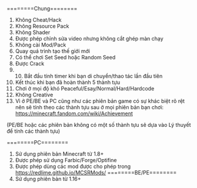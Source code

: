 ========Chung========
1. Không Cheat/Hack
2. Không Resource Pack 
3. Không Shader
4. Được phép chỉnh sửa video nhưng không cắt ghép màn chạy
5. Không cài Mod/Pack
6. Quay quá trình tạo thế giới mới
7. Có thể chơi Set Seed hoặc Random Seed
8. Được Crack
9. 10. Bắt đầu tính timer khi bạn di chuyển/thao tác lần đầu tiên
10. Kết thúc khi bạn đã hoàn thành 5 thành tựu
11. Chơi ở mọi độ khó Peaceful/Esay/Normal/Hard/Hardcode
12. Không Creative
13. Vì ở PE/BE và PC cũng như các phiên bản game có sự khác biệt rõ rệt nên sẽ tính theo các thành tựu sau ở mọi phiên bản bạn chơi: 
https://minecraft.fandom.com/wiki/Achievement

(PE/BE hoặc các phiên bản không có một số thành tựu sẽ dựa vào Lý thuyết để tính các thành tựu)

========PC========
1. Sử dụng phiên bản Minecraft từ 1.8+
2. Được phép sử dụng Farbic/Forge/Optifine
3. Được phép dùng các mod được cho phép trong https://redlime.github.io/MCSRMods/
========BE/PE========
1. Sử dụng phiên bản từ 1.16+
